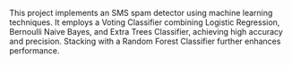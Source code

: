 This project implements an SMS spam detector using machine learning techniques. It employs a Voting Classifier combining Logistic Regression, Bernoulli Naive Bayes, and Extra Trees Classifier, achieving high accuracy and precision. Stacking with a Random Forest Classifier further enhances performance.
